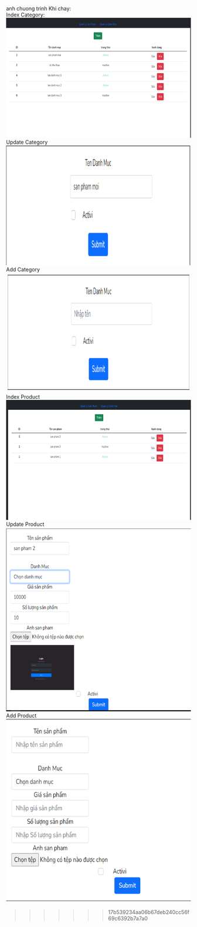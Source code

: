 anh chuong trinh Khi chay:
<br>
Index Category:
<br>
<img src="./img/1.PNG" width="763" height="326" alt="eslint" title="HTML5"/>
<br>
Update Category
<br>
<img src="./img/sua.PNG" width="763" height="326" alt="eslint" title="HTML5"/>
<br>
Add Category
<br>
<img src="./img/them.PNG" width="763" height="326" alt="eslint" title="HTML5"/>
<br>
Index Product
<br>
<img src="./img/QLSP.PNG" width="763" height="326" alt="eslint" title="HTML5"/>
<br>
Update Product
<br>
<img src="./img/SSP.PNG" width="763" height="500" alt="eslint" title="HTML5"/>
<br>
Add Product
<br>
<img src="./img/TSP.PNG" width="763" height="500" alt="eslint" title="HTML5"/>
>>>>>>> 17b539234aa06b67deb240cc56f69c6392b7a7a0
